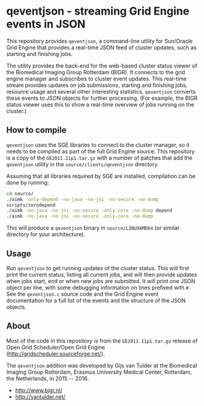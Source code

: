 qeventjson - streaming Grid Engine events in JSON
==================================================
This repository provides `qeventjson`, a command-line utility for Sun/Oracle Grid Engine that provides a real-time JSON feed of cluster updates, such as starting and finishing jobs.

The utility provides the back-end for the web-based cluster status viewer of the Biomedical Imaging Group Rotterdam (BIGR). It connects to the grid engine manager and subscribes to cluster event updates. This real-time stream provides updates on job submissions, starting and finishing jobs, resource usage and several other interesting statistics. `qeventjson` converts these events to JSON objects for further processing. (For example, the BIGR status viewer uses this to show a real-time overview of jobs running on the cluster.)

How to compile
--------------
`qeventjson` uses the SGE libraries to connect to the cluster manager, so it needs to be compiled as part of the full Grid Engine source. This repository is a copy of the `GE2011.11p1.tar.gz` with a number of patches that add the `qeventjson` utility in the `source/clients/qeventjson` directory.

Assuming that all libraries required by SGE are installed, compilation can be done by running:
```bash
cd source/
./aimk -only-depend -no-java -no-jni -no-secure -no-dump
scripts/zerodepend
./aimk -no-java -no-jni -no-secure -only-core -no-dump depend
./aimk -no-java -no-jni -no-secure -only-core -no-dump
```
This will produce a `qeventjson` binary in `source/LINUXAMD64` (or similar directory for your architecture).

Usage
-----
Run `qeventjson` to get running updates of the cluster status. This will first print the current status, listing all current jobs, and will then provide updates when jobs start, end or when new jobs are submitted. It will print one JSON object per line, with some debugging information on lines prefixed with `#`. See the `qeventjson.c` source code and the Grid Engine event documentation for a full list of the events and the structure of the JSON objects.

About
-----
Most of the code in this repository is from the `GE2011.11p1.tar.gz` release of Open Grid Scheduler/Open Grid Engine (http://gridscheduler.sourceforge.net/).

The `qeventjson` addition was developed by Gijs van Tulder at the Biomedical Imaging Group Rotterdam, Erasmus University Medical Center, Rotterdam, the Netherlands, in 2015 -- 2016.
* http://www.bigr.nl/
* http://vantulder.net/
